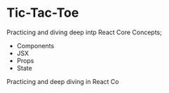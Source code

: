 # Tic-Tac-Toe

Practicing and diving deep intp React Core Concepts; 
- Components
- JSX
- Props
- State

Practicing and deep diving in React Co



